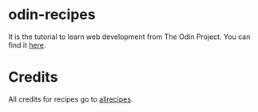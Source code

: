 # odin-recipes
It is the tutorial to learn web development from The Odin Project. You can find it [here](https://www.theodinproject.com/lessons/foundations-recipes).

# Credits
All credits for recipes go to [allrecipes](https://www.allrecipes.com/).